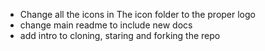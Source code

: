 * Change all the icons in The icon folder to the proper logo 
* change main readme to include new docs
* add intro to cloning, staring and forking the repo